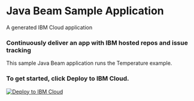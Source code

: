 # Java Beam Sample Application
A generated IBM Cloud application

### Continuously deliver an app with IBM hosted repos and issue tracking

This sample Java Beam application runs the Temperature example.

### To get started, click **Deploy to IBM Cloud**.

[![Deploy to IBM Cloud](https://bluemix.net/deploy/button.png)](https://bluemix.net/deploy?repository=https://github.com/bienenstocks/starter-java-beam-temperature-example)
